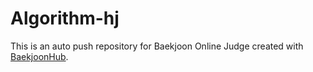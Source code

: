 # Algorithm-hj
This is an auto push repository for Baekjoon Online Judge created with [BaekjoonHub](https://github.com/BaekjoonHub/BaekjoonHub).
